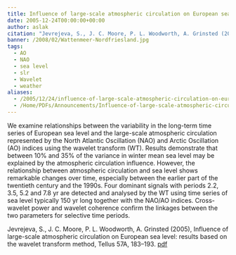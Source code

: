 ```yaml
---
title: Influence of large-scale atmospheric circulation on European sea level.
date: 2005-12-24T00:00:00+00:00
author: aslak
citation: "Jevrejeva, S., J. C. Moore, P. L. Woodworth, A. Grinsted (2005), Influence of large-scale atmospheric circulation on European sea level: results based on the wavelet transform method, Tellus 57A, 183–193."
banner: /2008/02/Wattenmeer-Nordfriesland.jpg
tags:
  - AO
  - NAO
  - sea level
  - slr
  - Wavelet
  - weather
aliases:
  - /2005/12/24/influence-of-large-scale-atmospheric-circulation-on-european-sea-level/
  - /Home/PDFs/Announcements/Influence-of-large-scale-atmospheric-circulation-on-European-sea-level-
---
```

We examine relationships between the variability in the long-term time series of European sea level and the large-scale atmospheric circulation represented by the North Atlantic Oscillation (NAO) and Arctic Oscillation (AO) indices using the wavelet transform (WT). <!--more--> Results demonstrate that between 10% and 35% of the variance in winter mean sea level may be explained by the atmospheric circulation influence. However, the relationship between atmospheric circulation and sea level shows remarkable changes over time, especially between the earlier part of the twentieth century and the 1990s. Four dominant signals with periods 2.2, 3.5, 5.2 and 7.8 yr are detected and analysed by the WT using time series of sea level typically 150 yr long together with the NAO/AO indices. Cross-wavelet power and wavelet coherence confirm the linkages between the two parameters for selective time periods.



Jevrejeva, S., J. C. Moore, P. L. Woodworth, A. Grinsted (2005), Influence of large-scale atmospheric circulation on European sea level: results based on the wavelet transform method, Tellus 57A, 183–193. [pdf](/2016/03/Jevrejeva-tellus05-european-sealevel-wavelet.pdf)
